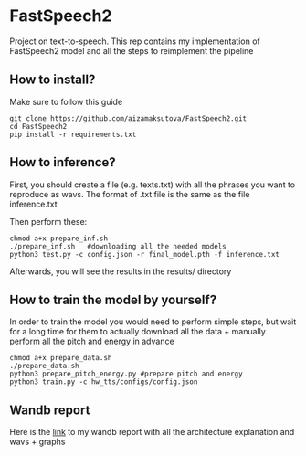 # FastSpeech2
Project on text-to-speech. This rep contains my implementation of FastSpeech2 model and all the steps to reimplement the pipeline

## How to install?

Make sure to follow this guide
```
git clone https://github.com/aizamaksutova/FastSpeech2.git
cd FastSpeech2
pip install -r requirements.txt
```

## How to inference?

First, you should create a file (e.g. texts.txt) with all the phrases you want to reproduce as wavs. The format of .txt file is the same as the file inference.txt

Then perform these:

```
chmod a+x prepare_inf.sh
./prepare_inf.sh   #downloading all the needed models
python3 test.py -c config.json -r final_model.pth -f inference.txt
```
Afterwards, you will see the results in the results/ directory
## How to train the model by yourself?
In order to train the model you would need to perform simple steps, but wait for a long time for them to actually download all the data + manually perform all the pitch and energy in advance

```
chmod a+x prepare_data.sh
./prepare_data.sh
python3 prepare_pitch_energy.py #prepare pitch and energy
python3 train.py -c hw_tts/configs/config.json 
```

## Wandb report

Here is the [link](https://api.wandb.ai/links/aamaksutova/v2nxlpn5) to my wandb report with all the architecture explanation and wavs + graphs

